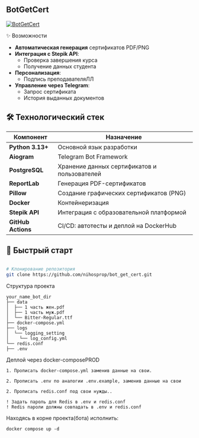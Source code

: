 ## BotGetCert
[![BotGetCert](https://img.shields.io/badge/%F0%9F%94%B5_Bot_Get_Cert-0088CC?style=for-the-badge&logo=telegram&logoColor=white)](https://t.me/certificates7_bot)

✨ Возможности

- **Автоматическая генерация** сертификатов PDF/PNG
- **Интеграция с Stepik API**:
  - Проверка завершения курса
  - Получение данных студента
- **Персонализация**:
  - Подпись преподавателяЛЛ
- **Управление через Telegram**:
  - Запрос сертификата
  - История выданных документов

## 🛠 Технологический стек

| Компонент          | Назначение                                                                      |
|--------------------|---------------------------------------------------------------------------------|
| **Python 3.13+**   | Основной язык разработки                                                        |
| **Aiogram**        | Telegram Bot Framework                                                          |
| **PostgreSQL**     | Хранение данных сертификатов и пользователей                                    |
| **ReportLab**      | Генерация PDF-сертификатов                                                      |
| **Pillow**         | Создание графических сертификатов (PNG)                                         |
| **Docker**         | Контейнеризация                                                                 |
| **Stepik API**     | Интеграция с образовательной платформой                                         |
| **GitHub Actions** | CI/CD: автотесты и деплой на DockerHub                                          |

## 🚀 Быстрый старт

```bash

# Клонирование репозитория
git clone https://github.com/nihosprop/bot_get_cert.git
```
Структура проекта
```
your_name_bot_dir
├── data
│  ├── 1 часть жен.pdf
│  ├── 1 часть муж.pdf
│  └── Bitter-Regular.ttf
├── docker-compose.yml
├── logs
│  └── logging_setting
│    └── log_config.yml
└── redis.conf
├── .env
```

Деплой через docker-composePROD

```code
1. Прописать docker-compose.yml заменив данные на свои.

2. Прописать .env по аналогии .env.example, заменив данные на свои

2. Прописать redis.conf под свои нужды..

! Задать пароль для Redis в .env и redis.conf
! Redis пароли должны совпадать в .env и redis.conf
```

Находясь в корне проекта(бота) исполнить:
```code
docker compose up -d
```
